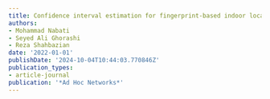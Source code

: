 ```yaml
---
title: Confidence interval estimation for fingerprint-based indoor localization
authors:
- Mohammad Nabati
- Seyed Ali Ghorashi
- Reza Shahbazian
date: '2022-01-01'
publishDate: '2024-10-04T10:44:03.770846Z'
publication_types:
- article-journal
publication: '*Ad Hoc Networks*'
---
```

